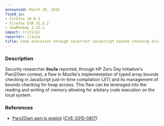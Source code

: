```yaml
---
announced: March 20, 2015
fixed_in:
- Firefox 36.0.3
- Firefox ESR 31.5.2
- SeaMonkey 2.33.1
impact: Critical
reporter: ilxu1a
title: Code execution through incorrect JavaScript bounds checking elimination
---
```


<h3>Description</h3>

<p>Security researcher <strong>ilxu1a</strong> reported, through HP Zero Day
Initiative's Pwn2Own contest, a flaw in Mozilla's implementation of typed array
bounds checking in JavaScript just-in-time compilation (JIT) and its management
of bounds checking for heap access. This flaw can be leveraged into the reading
and writing of memory allowing for arbitary code execution on the local system.
</p>

<h3>References</h3>

<ul>
  <li><a href="https://bugzilla.mozilla.org/show_bug.cgi?id=1145255">
       Pwn2Own asm.js exploit</a>
(<a href="http://cve.mitre.org/cgi-bin/cvename.cgi?name=CVE-2015-0817"
class="ex-ref">CVE-2015-0817</a>)</li>
</ul>



